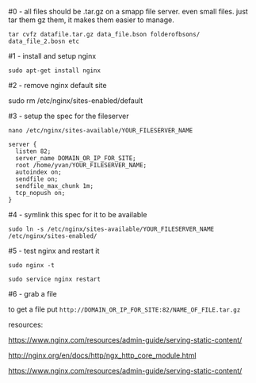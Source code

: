 #0 - all files should be .tar.gz on a smapp file server. even small files. just tar them gz them, it makes them easier to manage.

`tar cvfz datafile.tar.gz data_file.bson folderofbsons/ data_file_2.bosn etc`

#1 - install and setup nginx

`sudo apt-get install nginx`

#2 - remove nginx default site

sudo rm /etc/nginx/sites-enabled/default

#3 - setup the spec for the fileserver

`nano /etc/nginx/sites-available/YOUR_FILESERVER_NAME`

```
server {
  listen 82;
  server_name DOMAIN_OR_IP_FOR_SITE;
  root /home/yvan/YOUR_FILESERVER_NAME;
  autoindex on;
  sendfile on;
  sendfile_max_chunk 1m;
  tcp_nopush on;
}
```

#4 - symlink this spec for it to be available

`sudo ln -s /etc/nginx/sites-available/YOUR_FILESERVER_NAME /etc/nginx/sites-enabled/`

#5 - test nginx and restart it

`sudo nginx -t`

`sudo service nginx restart`

#6 - grab a file

to get a file put `http://DOMAIN_OR_IP_FOR_SITE:82/NAME_OF_FILE.tar.gz`

resources:

https://www.nginx.com/resources/admin-guide/serving-static-content/

http://nginx.org/en/docs/http/ngx_http_core_module.html

https://www.nginx.com/resources/admin-guide/serving-static-content/
